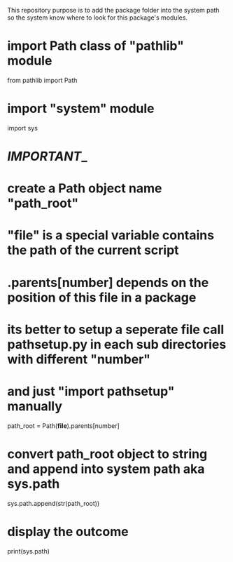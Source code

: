 This repository purpose is to add the package folder into the system path so the system know where to look for this package's modules.

# import Path class of "pathlib" module
from pathlib import Path

# import "system" module
import sys
# _______________________IMPORTANT________________________
# create a Path object name "path_root"
# "__file__" is a special variable contains the path of the current script
# .parents[number] depends on the position of this file in a package
# its better to setup a seperate file call pathsetup.py in each sub directories with different "number"
# and just "import pathsetup" manually
path_root = Path(__file__).parents[number]

# convert path_root object to string and append into system path aka sys.path
sys.path.append(str(path_root))

# display the outcome
print(sys.path)
